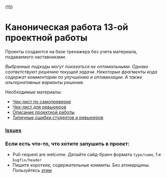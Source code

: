 (15)
# Каноническая работа 13-ой проектной работы

Проекты создаются на базе тренажера без учета материала, подаваемого наставниками.

*Выбранные подходы могут показаться не оптимальными. Однако соответствуют решению текущей задачи.
Некоторые фрагменты кода содержат комментарии по улучшению и оптимизации. А также альтернативные варианты решения.*

Необходимые материалы:
- [Чек-лист по самопреверке](https://code.s3.yandex.net/web-developer/checklists/new-program/checklist-13/index.html)
- [Чек-лист для ревьюеров](https://www.notion.so/praktikum/UPD-13-dd5ba0eaab7a4e7ebb12f9c3aee6cbd9)
- [Описание проектной работы](https://www.notion.so/praktikum/13-6-5235847ce1ca47799ab8a2bad025d5c9)
- [Типичные ошибки студентов и ревьюеров](https://www.notion.so/praktikum/0d920db646a14f1abcf7a174e9a2835c)

### [Issues](https://gitlab.com/pcr-web/web_canonicals_ru/-/issues)

### Если есть что-то, что хотите запушить в проект:
* Pull-request are welcome. Делайте сайд-бранч формата `type/name`, f.e `bugfix/header`
* Пишите короткие, содержательные коммиты. Без атомарщины. Пользуйтесь [этим](https://www.conventionalcommits.org/ru/v1.0.0-beta.4/)
